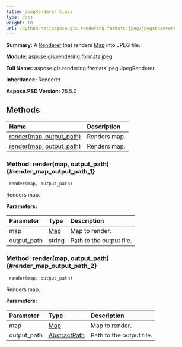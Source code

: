 ```yaml
---
title: JpegRenderer Class
type: docs
weight: 10
url: /python-net/aspose.gis.rendering.formats.jpeg/jpegrenderer/
---
```


**Summary:** A [Renderer](/psd/python-net/aspose.gis.rendering/renderer/) that renders [Map](/psd/python-net/aspose.gis.rendering/map/) into JPEG file.

**Module:** [aspose.gis.rendering.formats.jpeg](/psd/python-net/aspose.gis.rendering.formats.jpeg/)

**Full Name:** aspose.gis.rendering.formats.jpeg.JpegRenderer

**Inheritance:** Renderer

**Aspose.PSD Version:** 25.5.0

## **Methods**
| **Name** | **Description** |
| :- | :- |
| [render(map, output_path)](#render_map_output_path_1) | Renders map. |
| [render(map, output_path)](#render_map_output_path_2) | Renders map. |


### Method: render(map, output_path) {#render_map_output_path_1}


```
 render(map, output_path) 
```

Renders map.

**Parameters:**

| Parameter | Type | Description |
| :- | :- | :- |
| map | [Map](/psd/python-net/aspose.gis.rendering/map) | Map to render. |
| output_path | string | Path to the output file. |

### Method: render(map, output_path) {#render_map_output_path_2}


```
 render(map, output_path) 
```

Renders map.

**Parameters:**

| Parameter | Type | Description |
| :- | :- | :- |
| map | [Map](/psd/python-net/aspose.gis.rendering/map) | Map to render. |
| output_path | [AbstractPath](/psd/python-net/aspose.gis/abstractpath) | Path to the output file. |

